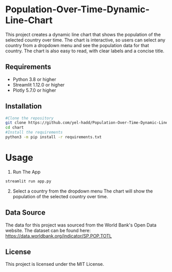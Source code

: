 # Population-Over-Time-Dynamic-Line-Chart
This project creates a dynamic line chart that shows the population of the selected country over time. The chart is interactive, so users can select any country from a dropdown menu and see the population data for that country. The chart is also easy to read, with clear labels and a concise title.

## Requirements
* Python 3.8 or higher
* Streamlit 1.12.0 or higher
* Plotly 5.7.0 or higher
## Installation
```bash
#Clone the repository
git clone https://github.com/yel-hadd/Population-Over-Time-Dynamic-Line-Chart.git chart
cd chart
#Install the requirements
python3 -m pip install -r requirements.txt
```
# Usage
1. Run The App
```bash
streamlit run app.py
```
2. Select a country from the dropdown menu
The chart will show the population of the selected country over time.
## Data Source
The data for this project was sourced from the World Bank's Open Data website. The dataset can be found here: https://data.worldbank.org/indicator/SP.POP.TOTL
## License
This project is licensed under the MIT License.

